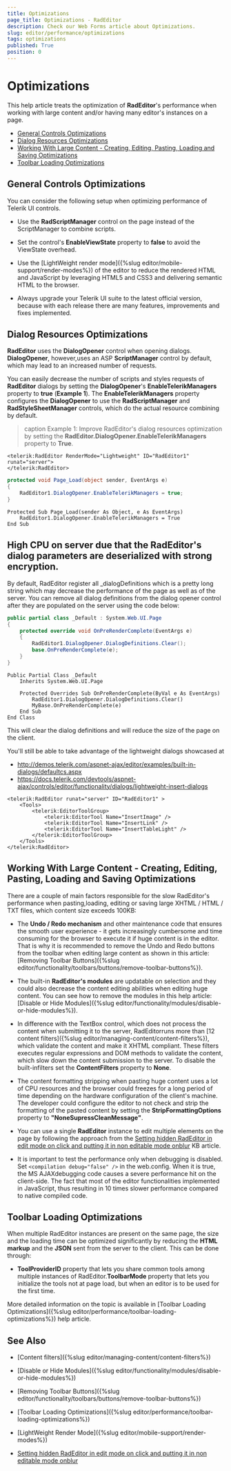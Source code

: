 ```yaml
---
title: Optimizations
page_title: Optimizations - RadEditor
description: Check our Web Forms article about Optimizations.
slug: editor/performance/optimizations
tags: optimizations
published: True
position: 0
---
```


# Optimizations

This help article treats the optimization of **RadEditor**'s performance when working with large content and/or having many editor's instances on a page.

* [General Controls Optimizations](#general-controls-optimizations)
* [Dialog Resources Optimizations](#dialog-resources-optimizations)
* [Working With Large Content - Creating, Editing, Pasting, Loading and Saving Optimizations](#working-with-large-content---creating-editing-pasting-loading-and-saving-optimizations)
* [Toolbar Loading Optimizations](#toolbar-loading-optimizations)

## General Controls Optimizations

You can consider the following setup when optimizing performance of Telerik UI controls.

* Use the **RadScriptManager** control on the page instead of the ScriptManager to combine scripts.

* Set the control's **EnableViewState** property to **false** to avoid the ViewState overhead.

* Use the [LightWeight render mode]({%slug editor/mobile-support/render-modes%}) of the editor to reduce the rendered HTML and JavaScript by leveraging HTML5 and CSS3 and delivering semantic HTML to the browser.

* Always upgrade your Telerik UI suite to the latest official version, because with each release there are many features, improvements and fixes implemented.

## Dialog Resources Optimizations

**RadEditor** uses the **DialogOpener** control when opening dialogs. **DialogOpener**, however,uses an ASP **ScriptManager** control by default, which may lead to an increased number of requests.

You can easily decrease the number of scripts and styles requests of **RadEditor** dialogs by setting the **DialogOpener**'s **EnableTelerikManagers** property to **true** (**Example 1**). The **EnableTelerikManagers** property configures the **DialogOpener** to use the **RadScriptManager** and **RadStyleSheetManager** controls, which do the actual resource combining by default.

>caption Example 1: Improve RadEditor's dialog resources optimization by setting the **RadEditor.DialogOpener.EnableTelerikManagers** property to **True**.

````ASP.NET
<telerik:RadEditor RenderMode="Lightweight" ID="RadEditor1" runat="server">
</telerik:RadEditor>
````
````C#	
protected void Page_Load(object sender, EventArgs e)
{
	RadEditor1.DialogOpener.EnableTelerikManagers = true;
}	
````
````VB	
Protected Sub Page_Load(sender As Object, e As EventArgs)
	RadEditor1.DialogOpener.EnableTelerikManagers = True
End Sub	
````

## High CPU on server due that the RadEditor's dialog parameters are deserialized with strong encryption. 

By default, RadEditor register all _dialogDefinitions which is a pretty long string which may decrease the performance of the page as well as of the server. You can remove all dialog definitions from the dialog opener control after they are populated on the server using the code below:

````C#	
public partial class _Default : System.Web.UI.Page 
{ 
    protected override void OnPreRenderComplete(EventArgs e) 
    { 
        RadEditor1.DialogOpener.DialogDefinitions.Clear(); 
        base.OnPreRenderComplete(e); 
    } 
} 
````
````VB
Public Partial Class _Default
    Inherits System.Web.UI.Page

    Protected Overrides Sub OnPreRenderComplete(ByVal e As EventArgs)
        RadEditor1.DialogOpener.DialogDefinitions.Clear()
        MyBase.OnPreRenderComplete(e)
    End Sub
End Class
````

This will clear the dialog definitions and will reduce the size of the page on the client.

You'll still be able to take advantage of the lightweight dialogs showcased at 

* http://demos.telerik.com/aspnet-ajax/editor/examples/built-in-dialogs/defaultcs.aspx 
* https://docs.telerik.com/devtools/aspnet-ajax/controls/editor/functionality/dialogs/lightweight-insert-dialogs

 
````ASP.NET
<telerik:RadEditor runat="server" ID="RadEditor1" >
    <Tools>
        <telerik:EditorToolGroup>
            <telerik:EditorTool Name="InsertImage" />
            <telerik:EditorTool Name="InsertLink" />
            <telerik:EditorTool Name="InsertTableLight" />
        </telerik:EditorToolGroup>
    </Tools>
</telerik:RadEditor>
````


## Working With Large Content - Creating, Editing, Pasting, Loading and Saving Optimizations

There are a couple of main factors responsible for the slow RadEditor's performance when pasting,loading, editing or saving large XHTML / HTML / TXT files, which content size exceeds 100KB:

* The **Undo / Redo mechanism** and other maintenance code that ensures the smooth user experience - it gets increasingly cumbersome and time consuming for the browser to execute it if huge content is in the editor. That is why it is recommended to remove the Undo and Redo buttons from the toolbar when editing large content as shown in this article:[Removing Toolbar Buttons]({%slug editor/functionality/toolbars/buttons/remove-toolbar-buttons%}).

* The built-in **RadEditor's modules** are updatable on selection and they could also decrease the content editing abilities when editing huge content. You can see how to remove the modules in this help article:[Disable or Hide Modules]({%slug editor/functionality/modules/disable-or-hide-modules%}).

* In difference with the TextBox control, which does not process the content when submitting it to the server, RadEditorruns more than [12 content filters]({%slug editor/managing-content/content-filters%}), which validate the content and make it XHTML compliant. These filters executes regular expressions and DOM methods to validate the content, which slow down the content submission to the server. To disable the built-infilters set the **ContentFilters** property to **None**.

* The content formatting stripping when pasting huge content uses a lot of CPU resources and the browser could freezes for a long period of time depending on the hardware configuration of the client's machine. The developer could configure the editor to not check and strip the formatting of the pasted content by setting the **StripFormattingOptions** property to **"NoneSupressCleanMessage"**.

* You can use a single **RadEditor** instance to edit multiple elements on the page by following the approach from the [Setting hidden RadEditor in edit mode on click and putting it in non editable mode onblur](https://www.telerik.com/support/kb/aspnet-ajax/details/setting-hidden-radeditor-in-edit-mode-on-click-and-putting-it-in-non-editable-mode-onblur) KB article.

* It is important to test the performance only when debugging is disabled. Set `<compilation debug="false" />` in the web.config. When it is true, the MS AJAXdebugging code causes a severe performance hit on the client-side. The fact that most of the editor functionalities implemented in JavaScript, thus resulting in 10 times slower performance compared to native compiled code.

## Toolbar Loading Optimizations

When multiple RadEditor instances are present on the same page, the size and the loading time can be optimized significantly by reducing the **HTML markup** and the **JSON** sent from the server to the client. This can be done through:

* **ToolProviderID** property that lets you share common tools among multiple instances of RadEditor.**ToolbarMode** property that lets you initialize the tools not at page load, but when an editor is to be used for the first time.

More detailed information on the topic is available in [Toolbar Loading Optimizations]({%slug editor/performance/toolbar-loading-optimizations%}) help article.

## See Also

 * [Content filters]({%slug editor/managing-content/content-filters%})

 * [Disable or Hide Modules]({%slug editor/functionality/modules/disable-or-hide-modules%})

 * [Removing Toolbar Buttons]({%slug editor/functionality/toolbars/buttons/remove-toolbar-buttons%})

 * [Toolbar Loading Optimizations]({%slug editor/performance/toolbar-loading-optimizations%})

 * [LightWeight Render Mode]({%slug editor/mobile-support/render-modes%})

 * [Setting hidden RadEditor in edit mode on click and putting it in non editable mode onblur](https://www.telerik.com/support/kb/aspnet-ajax/details/setting-hidden-radeditor-in-edit-mode-on-click-and-putting-it-in-non-editable-mode-onblur)
